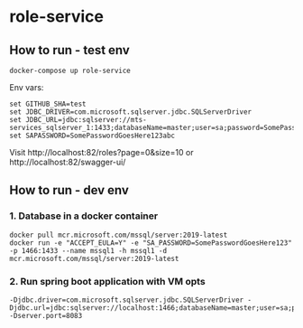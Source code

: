 # role-service

## How to run - test env

    docker-compose up role-service

Env vars:

    set GITHUB_SHA=test
    set JDBC_DRIVER=com.microsoft.sqlserver.jdbc.SQLServerDriver
    set JDBC_URL=jdbc:sqlserver://mts-services_sqlserver_1:1433;databaseName=master;user=sa;password=SomePasswordGoesHere123abc
    set SAPASSWORD=SomePasswordGoesHere123abc

Visit http://localhost:82/roles?page=0&size=10 or http://localhost:82/swagger-ui/

## How to run - dev env

### 1. Database in a docker container

    docker pull mcr.microsoft.com/mssql/server:2019-latest
    docker run -e "ACCEPT_EULA=Y" -e "SA_PASSWORD=SomePasswordGoesHere123" -p 1466:1433 --name mssql1 -h mssql1 -d mcr.microsoft.com/mssql/server:2019-latest

### 2. Run spring boot application with VM opts

    -Djdbc.driver=com.microsoft.sqlserver.jdbc.SQLServerDriver -Djdbc.url=jdbc:sqlserver://localhost:1466;databaseName=master;user=sa;password=SomePasswordGoesHere123abc -Dserver.port=8083



